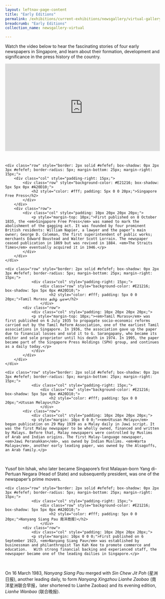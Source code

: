 ```yaml
---
layout: leftnav-page-content
title: "Early Editions"
permalink: /exhibitions/current-exhibitions/newsgallery/virtual-gallery/early-editions/
breadcrumb: "Early Editions"
collection_name: newsgallery-virtual

---
```


<div class="sgds-container" style="margin-bottom: 40px;">
<p>Watch the video below to hear the fascinating stories of four  early newspapers in Singapore, and learn about their formation, development and significance in the press history of the country.</p>

<style>.embed-container { position: relative; padding-bottom: 56.25%; height: 0; overflow: hidden; max-width: 100%; } .embed-container iframe, .embed-container object, .embed-container embed { position: absolute; top: 0; left: 0; width: 100%; height: 100%; }</style><div class="embed-container"><iframe src="https://www.youtube.com/embed/QILiHiTD3uc" frameborder="0" allowfullscreen></iframe></div>
</div>

<div class="sgds-container">

    <div class="row" style="border: 2px solid #efefef; box-shadow: 0px 2px 3px #efefef; border-radius: 5px; margin-bottom: 25px; margin-right: 15px;">
        <div class="col" style="padding-right: 15px;">  
            <div class="row" style="background-color: #E21216; box-shadow: 5px 5px 0px #A20D10;">
                <h2 style="color: #fff; padding: 5px 0 0 20px;">Singapore Free Press</h2>
            </div>       
        </div>
        <div class="row">
            <div class="col" style="padding: 10px 20px 20px 20px;">
                <p style="margin-top: 10px;">First published on 8 October 1835, the <em>Singapore Free Press</em> was named to mark the abolishment of the gagging act. It was founded by four prominent British residents: William Napier, a lawyer and the paper’s main owner; George D. Coleman, the first superintendent of public works; merchants Edward Boustead and Walter Scott Lorrain. The newspaper ceased publication in 1869 but was revived in 1884. <em>The Straits Times</em> eventually acquired it in 1946.</p>
            </div>
        </div>
    </div>

    <div class="row" style="border: 2px solid #efefef; box-shadow: 0px 2px 3px #efefef; border-radius: 5px; margin-bottom: 25px; margin-right: 15px;">
                <div class="col" style="padding-right: 15px;">  
                    <div class="row" style="background-color: #E21216; box-shadow: 5px 5px 0px #A20D10;">
                        <h2 style="color: #fff; padding: 5px 0 0 20px;">Tamil Murasu தமிழ் முரசு</h2>
                    </div>     
            <div class="row">
                <div class="col" style="padding: 10px 20px 20px 20px;">
                <p style="margin-top: 10px;"><em>Tamil Murasu</em> was first published on 6 July 1935 to propagate socio-economic reforms carried out by the Tamil Reform Association, one of the earliest Tamil associations in Singapore. In 1936, the association gave up the paper due to financial losses and sold it to G. Sarangapany, who became its editor and sole proprietor until his death in 1974. In 1995, the paper became part of the Singapore Press Holdings (SPH) group, and continues as a daily today.</p>
                </div>
            </div>
        </div>
    </div>    
    
    <div class="row" style="border: 2px solid #efefef; box-shadow: 0px 2px 3px #efefef; border-radius: 5px; margin-bottom: 25px; margin-right: 15px;">
                <div class="col" style="padding-right: 15px;">  
                    <div class="row" style="background-color: #E21216; box-shadow: 5px 5px 0px #A20D10;">
                        <h2 style="color: #fff; padding: 5px 0 0 20px;">Utusan Melayu</h2>
                    </div>            
            <div class="row">
                <div class="col" style="padding: 10px 20px 20px 20px;">
                <p style="margin: 10px 0 0 0;"><em>Utusan Melayu</em> began publication on 29 May 1939 as a Malay daily in Jawi script. It was the first Malay newspaper to be wholly owned, financed and written by Malays. Before that, Malay newspapers were controlled by Muslims of Arab and Indian origins. The first Malay-language newspaper, <em>Jawi Peranakkan</em>, was owned by Indian Muslims. <em>Warta Malaya</em>, another early leading paper, was owned by the Alsagoffs, an Arab family.</p>
                <p style="margin-top: 0px;">Yusof bin Ishak, who later became Singapore’s first Malayan-born Yang di-Pertuan Negara (Head of State) and subsequently president, was one of the newspaper’s prime movers.</p>
                </div>
            </div>
        </div>
    </div>    
    
    <div class="row" style="border: 2px solid #efefef; box-shadow: 0px 2px 3px #efefef; border-radius: 5px; margin-bottom: 25px; margin-right: 15px;">
                <div class="col" style="padding-right: 15px;">  
                    <div class="row" style="background-color: #E21216; box-shadow: 5px 5px 0px #A20D10;">
                        <h2 style="color: #fff; padding: 5px 0 0 20px;">Nanyang Siang Pau 南洋商报)</h2>
                    </div>            
            <div class="row">
                <div class="col" style="padding: 10px 20px 20px 20px;">
                <p style="margin: 10px 0 0 0;">First published on 6 September 1923, <em>Nanyang Siang Pau</em> was established by businessman and philanthropist Tan Kah Kee to promote commerce and education.   With strong financial backing and experienced staff, the newspaper became one of the leading dailies in Singapore.</p>
                <p style="margin-top: 0px;">On 16 March 1983, <em>Nanyang Siang Pau</em> merged with <em>Sin Chew Jit Poh</em> (星洲日报), another leading daily, to form <em>Nanyang Xingzhou Lianhe Zaobao</em> (南洋星洲联合早报，later shortened to Lianhe Zaobao) and its evening edition, <em>Lianhe Wanbao</em> (联合晚报).</p>
                </div>
            </div>
        </div>
    </div>

</div>


